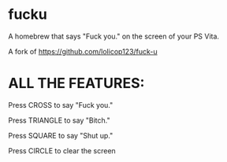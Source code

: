 # fucku

A homebrew that says "Fuck you." on the screen of your PS Vita.

A fork of https://github.com/lolicop123/fuck-u

# ALL THE FEATURES:

Press CROSS to say "Fuck you."

Press TRIANGLE to say "Bitch."

Press SQUARE to say "Shut up."

Press CIRCLE to clear the screen
